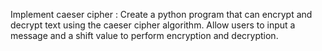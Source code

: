 Implement caeser cipher : Create a python program that can encrypt and decrypt text using the caeser cipher algorithm. Allow users to input a message and a shift value to perform encryption and decryption.

